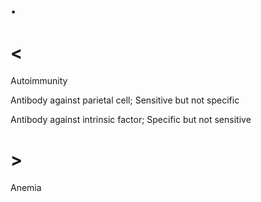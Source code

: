 # .



# <

Autoimmunity

Antibody against parietal cell; Sensitive but not specific

Antibody against intrinsic factor; Specific but not sensitive

# >

Anemia
